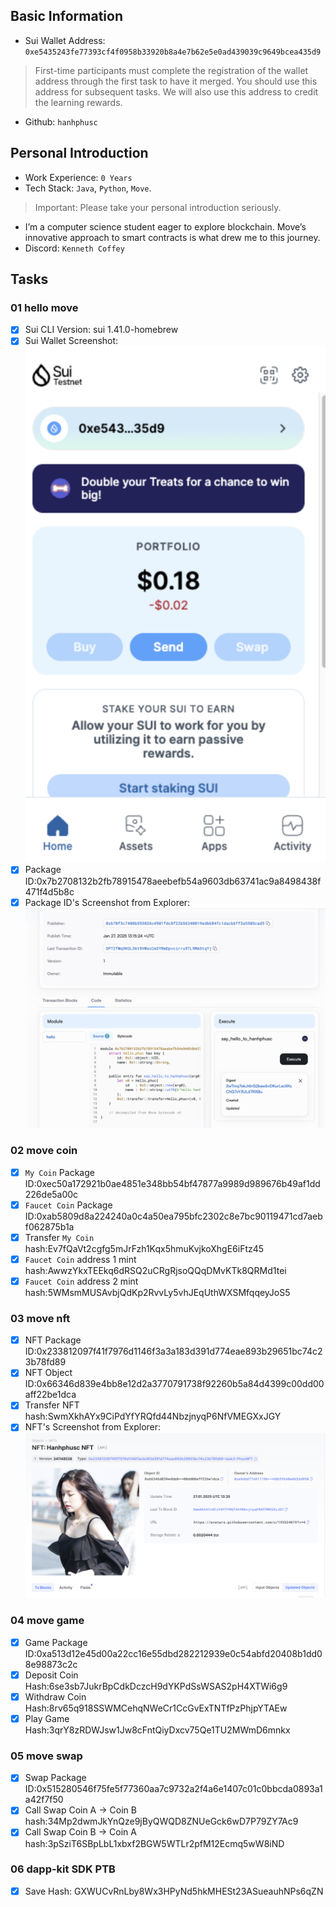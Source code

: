## Basic Information
- Sui Wallet Address: `0xe5435243fe77393cf4f0958b33920b8a4e7b62e5e0ad439039c9649bcea435d9`
> First-time participants must complete the registration of the wallet address through the first task to have it merged. You should use this address for subsequent tasks. We will also use this address to credit the learning rewards.
- Github: `hanhphusc`

## Personal Introduction
- Work Experience: `0 Years`
- Tech Stack: `Java`, `Python`, `Move`.
> Important: Please take your personal introduction seriously.
- I’m a computer science student eager to explore blockchain. Move’s innovative approach to smart contracts is what drew me to this journey.
- Discord: `Kenneth Coffey`

## Tasks

### 01 hello move
- [x] Sui CLI Version: sui 1.41.0-homebrew
- [x] Sui Wallet Screenshot: ![](images/suiwallet.png)
- [x] Package ID:0x7b2708132b2fb78915478aeebefb54a9603db63741ac9a8498438f471f4d5b8c
- [x] Package ID's Screenshot from Explorer: ![](images/packageid.png)

### 02 move coin
- [x] `My Coin` Package ID:0xec50a172921b0ae4851e348bb54bf47877a9989d989676b49af1dd226de5a00c
- [x] `Faucet Coin` Package ID:0xab5809d8a224240a0c4a50ea795bfc2302c8e7bc90119471cd7aebf062875b1a
- [x] Transfer `My Coin` hash:Ev7fQaVt2cgfg5mJrFzh1Kqx5hmuKvjkoXhgE6iFtz45
- [x] `Faucet Coin` address 1 mint hash:AwwzYkxTEEkq6dRSQ2uCRgRjsoQQqDMvKTk8QRMd1tei
- [x] `Faucet Coin` address 2 mint hash:5WMsmMUSAvbjQdKp2RvvLy5vhJEqUthWXSMfqqeyJoS5

### 03 move nft
- [x] NFT Package ID:0x233812097f41f7976d1146f3a3a183d391d774eae893b29651bc74c23b78fd89
- [x] NFT Object ID:0x66346d839e4bb8e12d2a3770791738f92260b5a84d4399c00dd00aff22be1dca
- [x] Transfer NFT hash:SwmXkhAYx9CiPdYfYRQfd44NbzjnyqP6NfVMEGXxJGY
- [x] NFT's Screenshot from Explorer: ![](images/nft.png)

### 04 move game
- [x] Game Package ID:0xa513d12e45d00a22cc16e55dbd282212939e0c54abfd20408b1dd08e98873c2c
- [x] Deposit Coin Hash:6se3sb7JukrBpCdkDczcH9dYKPdSsWSAS2pH4XTWi6g9
- [x] Withdraw Coin Hash:8rv65q918SSWMCehqNWeCr1CcGvExTNTfPzPhjpYTAEw
- [x] Play Game Hash:3qrY8zRDWJsw1Jw8cFntQiyDxcv75Qe1TU2MWmD6mnkx

### 05 move swap
- [x] Swap Package ID:0x515280546f75fe5f77360aa7c9732a2f4a6e1407c01c0bbcda0893a1a42f7f50 
- [x] Call Swap Coin A -> Coin B hash:34Mp2dwmJkYnQze9jByQWQD8ZNUeGck6wD7P79ZY7Ac9
- [x] Call Swap Coin B -> Coin A hash:3pSziT6SBpLbL1xbxf2BGW5WTLr2pfM12Ecmq5wW8iND

### 06 dapp-kit SDK PTB
- [x] Save Hash: GXWUCvRnLby8Wx3HPyNd5hkMHESt23ASueauhNPs6qZN
